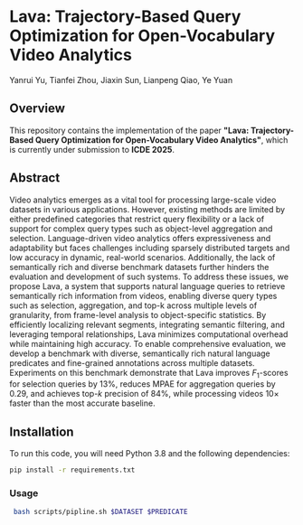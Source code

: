 # Lava: Trajectory-Based Query Optimization for Open-Vocabulary Video Analytics

Yanrui Yu, Tianfei Zhou, Jiaxin Sun, Lianpeng Qiao, Ye Yuan

## Overview

This repository contains the implementation of the paper **"Lava: Trajectory-Based Query Optimization for Open-Vocabulary Video Analytics"**, which is currently under submission to **ICDE 2025**.


## Abstract
Video analytics emerges as a vital tool for processing large-scale video datasets in various applications. However, existing methods are limited by either predefined categories that restrict query flexibility or a lack of support for complex query types such as object-level aggregation and selection. Language-driven video analytics offers expressiveness and adaptability but faces challenges including sparsely distributed targets and low accuracy in dynamic, real-world scenarios. Additionally, the lack of semantically rich and diverse benchmark datasets further hinders the evaluation and development of such systems. To address these issues, we propose Lava, a system that supports natural language queries to retrieve semantically rich information from videos, enabling diverse query types such as selection, aggregation, and top-k across multiple levels of granularity, from frame-level analysis to object-specific statistics. By efficiently localizing relevant segments, integrating semantic filtering, and leveraging temporal relationships, Lava minimizes computational overhead while maintaining high accuracy. To enable comprehensive evaluation, we develop a benchmark with diverse, semantically rich natural language predicates and fine-grained annotations across multiple datasets. Experiments on this benchmark demonstrate that Lava improves $F_1$-scores for selection queries by 13\%, reduces MPAE for aggregation queries by 0.29, and achieves top-$k$ precision of 84\%, while processing videos 10× faster than the most accurate baseline.


## Installation

To run this code, you will need Python 3.8 and the following dependencies:

```bash
pip install -r requirements.txt
```
### Usage
```bash
 bash scripts/pipline.sh $DATASET $PREDICATE
